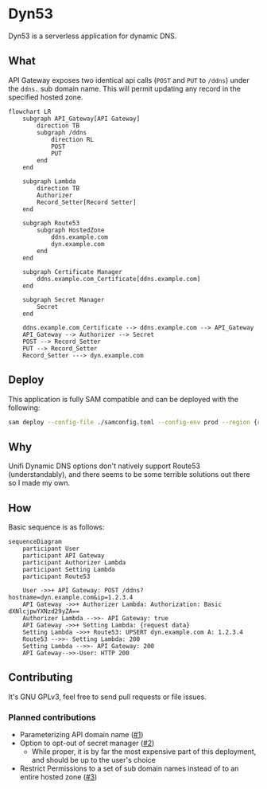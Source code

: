 # Dyn53
Dyn53 is a serverless application for dynamic DNS.

## What
API Gateway exposes two identical api calls (`POST` and `PUT` to `/ddns`) under the `ddns.` sub domain name. This will permit updating any record in the specified hosted zone.

```mermaid
flowchart LR
	subgraph API_Gateway[API Gateway]
		direction TB
		subgraph /ddns
			direction RL
			POST
			PUT
		end
	end

	subgraph Lambda
		direction TB
		Authorizer
		Record_Setter[Record Setter]
	end

	subgraph Route53
		subgraph HostedZone
			ddns.example.com
			dyn.example.com
		end
	end

	subgraph Certificate Manager
		ddns.example.com_Certificate[ddns.example.com]
	end

	subgraph Secret Manager
		Secret
	end

	ddns.example.com_Certificate --> ddns.example.com --> API_Gateway
	API_Gateway --> Authorizer --> Secret
	POST --> Record_Setter
	PUT --> Record_Setter
	Record_Setter ---> dyn.example.com
```

## Deploy
This application is fully SAM compatible and can be deployed with the following:
```sh
sam deploy --config-file ./samconfig.toml --config-env prod --region {region} --profile {profile} --parameter-overrides 'HostedZoneId=Z1234' 'DomainName=example.com' 'DynamicSubDomain=dyn'
```

## Why
Unifi Dynamic DNS options don't natively support Route53 (understandably), and there seems to be some terrible solutions out there so I made my own.

## How
Basic sequence is as follows:
```mermaid
sequenceDiagram
    participant User
    participant API Gateway
	participant Authorizer Lambda
	participant Setting Lambda
	participant Route53

    User ->>+ API Gateway: POST /ddns?hostname=dyn.example.com&ip=1.2.3.4
	API Gateway ->>+ Authorizer Lambda: Authorization: Basic dXNlcjpwYXNzd29yZA==
	Authorizer Lambda -->>- API Gateway: true
	API Gateway ->>+ Setting Lambda: {request data}
	Setting Lambda ->>+ Route53: UPSERT dyn.example.com A: 1.2.3.4
	Route53 -->>- Setting Lambda: 200
	Setting Lambda -->>- API Gateway: 200
    API Gateway-->>-User: HTTP 200
```

## Contributing
It's GNU GPLv3, feel free to send pull requests or file issues.

### Planned contributions
* Parameterizing API domain name ([#1](https://github.com/AV-IO/Dyn53/issues/1))
* Option to opt-out of secret manager ([#2](https://github.com/AV-IO/Dyn53/issues/2))
  * While proper, it is by far the most expensive part of this deployment, and should be up to the user's choice
* Restrict Permissions to a set of sub domain names instead of to an entire hosted zone ([#3](https://github.com/AV-IO/Dyn53/issues/3))
